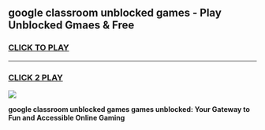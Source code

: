 
## google classroom unblocked games - Play Unblocked Gmaes & Free
<h3>
<a href="https://premium.freeplayer.one?title=google_classroom_unblocked_games&ref=20F">CLICK TO PLAY</a></h3>
<hr>

<h3>
<a href="https://premium.freeplayer.one?title=google_classroom_unblocked_games&ref=20F">CLICK 2 PLAY</a>
  
</h3>

<a href="https://premium.freeplayer.one?title=google_classroom_unblocked_games&ref=20F/"><img src="https://clearcache.store/games.png"></a>


**google classroom unblocked games games unblocked: Your Gateway to Fun and Accessible Online Gaming**
